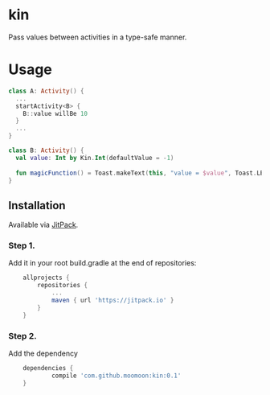 # kin
Pass values between activities in a type-safe manner.

# Usage
```kotlin
class A: Activity() {
  ...
  startActivity<B> {
    B::value willBe 10
  }
  ...
}

class B: Activity() {
  val value: Int by Kin.Int(defaultValue = -1)
  
  fun magicFunction() = Toast.makeText(this, "value = $value", Toast.LENGTH_SHORT).show()
}
```


## Installation
Available via [JitPack](https://jitpack.io/).

### Step 1.
Add it in your root build.gradle at the end of repositories:
```groovy
	allprojects {
		repositories {
			...
			maven { url 'https://jitpack.io' }
		}
	}
```
### Step 2. 
Add the dependency
```groovy
	dependencies {
	        compile 'com.github.moomoon:kin:0.1'
	}
```
